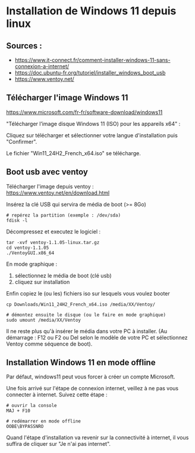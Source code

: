 # Installation de Windows 11 depuis linux

## Sources :

- https://www.it-connect.fr/comment-installer-windows-11-sans-connexion-a-internet/
- https://doc.ubuntu-fr.org/tutoriel/installer_windows_boot_usb
- https://www.ventoy.net/

## Télécharger l'image Windows 11

https://www.microsoft.com/fr-fr/software-download/windows11

"Télécharger l’image disque Windows 11 (ISO) pour les appareils x64" :

Cliquez sur télécharger et sélectionner votre langue d'installation puis "Confirmer".

Le fichier "Win11_24H2_French_x64.iso" se télécharge.

## Boot usb avec ventoy

Télécharger l'image depuis ventoy : https://www.ventoy.net/en/download.html

Insérez la clé USB qui servira de média de boot (>= 8Go)

```
# repérez la partition (exemple : /dev/sda)
fdisk -l
```

Décompressez et executez le logiciel :

```
tar -xvf ventoy-1.1.05-linux.tar.gz
cd ventoy-1.1.05
./VentoyGUI.x86_64
```

En mode graphique :

1. sélectionnez le média de boot (clé usb)
2. cliquez sur installation

Enfin copiez le (ou les) fichiers iso sur lesquels vous voulez booter 


```
cp Downloads/Win11_24H2_French_x64.iso /media/XX/Ventoy/

# démontez ensuite le disque (ou le faire en mode graphique)
sudo umount /media/XX/Ventoy
```

Il ne reste plus qu'à insérer le média dans votre PC à installer.
(Au démarrage : F12 ou F2 ou Del selon le modèle de votre PC et sélectionnez Ventoy comme séquence de boot).

## Installation Windows 11 en mode offline

Par défaut, windows11 peut vous forcer à créer un compte Microsoft.

Une fois arrivé sur l'étape de connexion internet, veillez à ne pas vous connecter à internet.
Suivez cette étape :

```
# ouvrir la console
MAJ + F10

# redémarrer en mode offline
OOBE\BYPASSNRO
```

Quand l'étape d'installation va revenir sur la connectivité à internet, 
il vous suffira de cliquer sur "Je n'ai pas internet".
